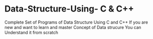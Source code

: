 # Data-Structure-Using- C & C++
Complete Set of Programs of  Data Structure Using C and C++
If you are new and want to learn and master Concept of Data strucure You can Understand it from scratch
